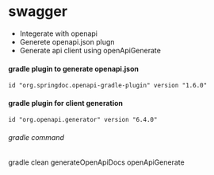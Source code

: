 # swagger
- Integerate with openapi 
- Generete openapi.json plugn
- Generate api client using openApiGenerate 

#### gradle plugin to generate openapi.json
```
id "org.springdoc.openapi-gradle-plugin" version "1.6.0"
```

#### gradle plugin for client generation 
```
id "org.openapi.generator" version "6.4.0"
```

###### gradle command
gradle clean generateOpenApiDocs openApiGenerate


